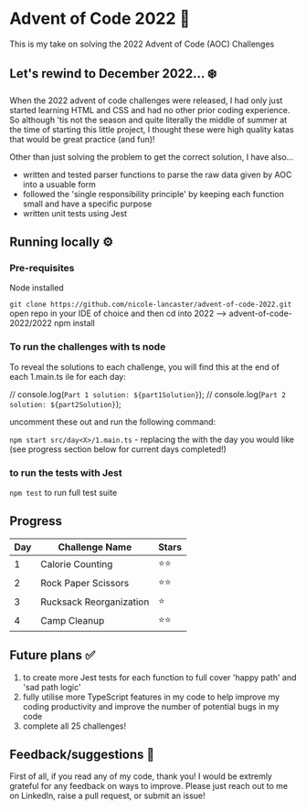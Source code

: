  # Advent of Code 2022 🎄
This is my take on solving the 2022 Advent of Code (AOC) Challenges 

 ## Let's rewind to December 2022... ❄️
When the 2022 advent of code challenges were released, I had only just started learning HTML and CSS and had no other prior coding experience. 
So although 'tis not the season and quite literally the middle of summer at the time of starting this little project, I thought these were high quality katas that would be great practice (and fun)!

Other than just solving the problem to get the correct solution, I have also...

- written and tested parser functions to parse the raw data given by AOC into a usuable form
- followed the 'single responsibility principle' by keeping each function small and have a specific purpose
- written unit tests using Jest

## Running locally ⚙️ 

### Pre-requisites
Node installed

`git clone https://github.com/nicole-lancaster/advent-of-code-2022.git`
 open repo in your IDE of choice and then cd into 2022 --> advent-of-code-2022/2022
 npm install

 ### To run the challenges with ts node

 To reveal the solutions to each challenge, you will find this at the end of each 1.main.ts ile for each day:

 // console.log(`Part 1 solution: ${part1Solution}`);
 // console.log(`Part 2 solution: ${part2Solution}`);

 uncomment these out and run the following command:

  `npm start src/day<X>/1.main.ts` - replacing the <X> with the day you would like (see progress section below for current days completed!)

 ### to run the tests with Jest
 
 `npm test` to run full test suite
 

## Progress

| Day | Challenge Name          | Stars |
| --- | ----------------------- | ----- |
| 1   | Calorie Counting        | ⭐⭐  |
| 2   | Rock Paper Scissors     | ⭐⭐  |
| 3   | Rucksack Reorganization | ⭐    |
| 4   | Camp Cleanup            | ⭐⭐  |


 ## Future plans ✅

1. to create more Jest tests for each function to full cover 'happy path' and 'sad path logic'
2. fully utilise more TypeScript features in my code to help improve my coding productivity and improve the number of potential bugs in my code
3. complete all 25 challenges!

## Feedback/suggestions 🫶 

First of all, if you read any of my code, thank you! I would be extremly grateful for any feedback on ways to improve. Please just reach out to me on LinkedIn, raise a pull request, or submit an issue!
